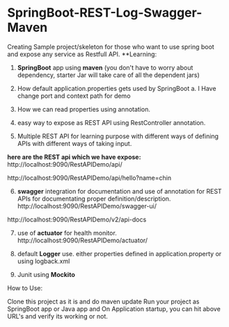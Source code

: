 # SpringBoot-REST-Log-Swagger-Maven

Creating Sample project/skeleton for those who want to use spring boot and expose any service as Restfull API. 
**Learning:

1. **SpringBoot** app using **maven** (you don't have to worry about dependency, starter Jar will take care of all the dependent jars)

2. How default application.properties gets used by SpringBoot 
    a. I Have change port and context path for demo

3. How we can read properties using annotation.

4. easy way to expose as REST API using RestController annotation.
5. Multiple REST API for learning purpose with different ways of defining APIs with different ways of taking input.

  **here are the REST api which we have expose:** 
  http://localhost:9090/RestAPIDemo/api/
  
  
  http://localhost:9090/RestAPIDemo/api/hello?name=chin

6. **swagger** integration for documentation and use of annotation for REST APIs for documentating proper definition/description.
  http://localhost:9090/RestAPIDemo/swagger-ui/
  
  
  http://localhost:9090/RestAPIDemo/v2/api-docs
  
7. use of **actuator** for health monitor.
   http://localhost:9090/RestAPIDemo/actuator/
      
8. default **Logger** use. either properties defined in application.property  or using logback.xml  
  
9. Junit using **Mockito**

How to Use:

Clone this project as it is and do maven update
Run your project as SpringBoot app or Java app and On Application startup, you can hit above URL's and verify its working or not.
